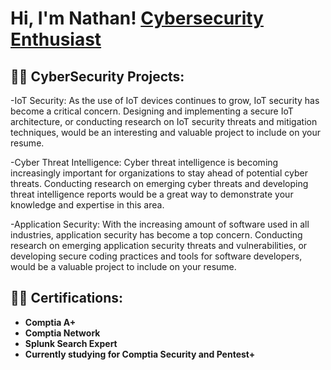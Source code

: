 <h1>Hi, I'm Nathan! <a href="https://www.linkedin.com/in/nathan-niha-403592223/">Cybersecurity Enthusiast</a> </a></h1>

<h2>👨‍💻 CyberSecurity Projects:</h2>


  -IoT Security: As the use of IoT devices continues to grow, IoT security has become a critical concern. Designing and implementing a secure IoT architecture, or conducting research on IoT security threats and mitigation techniques, would be an interesting and valuable project to include on your resume.
  
  -Cyber Threat Intelligence: Cyber threat intelligence is becoming increasingly important for organizations to stay ahead of potential cyber threats. Conducting research on emerging cyber threats and developing threat intelligence reports would be a great way to demonstrate your knowledge and expertise in this area.
  
 -Application Security: With the increasing amount of software used in all industries, application security has become a top concern. Conducting research on emerging application security threats and vulnerabilities, or developing secure coding practices and tools for software developers, would be a valuable project to include on your resume.

<h2>👨‍💻 Certifications:</h2>

  - <b>Comptia A+</b>
  - <b>Comptia Network</b>
  - <b>Splunk Search Expert</b>
  - <b>Currently studying for Comptia Security and Pentest+</b>
  
